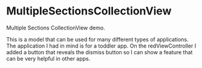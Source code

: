 # MultipleSectionsCollectionView
Multiple Sections CollectionView demo.

This is a model that can be used for many different types of applications.
The application I had in mind is for a toddler app. On the redViewController I added a button that reveals the dismiss button
so I can show a feature that can be very helpful in other apps.
